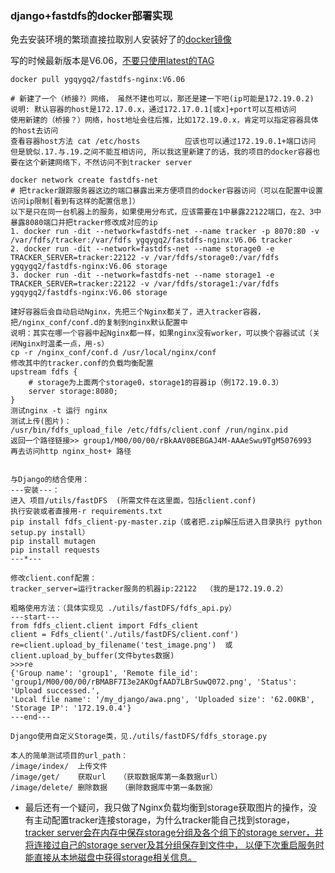### django+fastdfs的docker部署实现


免去安装环境的繁琐直接拉取别人安装好了的[docker镜像](https://hub.docker.com/r/ygqygq2/fastdfs-nginx)

写的时候最新版本是V6.06，[不要只使用latest的TAG](https://zhuanlan.zhihu.com/p/73369281)
```
docker pull ygqygq2/fastdfs-nginx:V6.06

# 新建了一个（桥接?）网络， 虽然不建也可以，那还是建一下吧(ip可能是172.19.0.2)
说明: 默认容器的host是172.17.0.x，通过172.17.0.1[或x]+port可以互相访问
使用新建的（桥接？）网络，host地址会往后推，比如172.19.0.x，肯定可以指定容器具体的host去访问
查看容器host方法 cat /etc/hosts          应该也可以通过172.19.0.1+端口访问
但是貌似.17.与.19.之间不能互相访问, 所以我这里新建了的话，我的项目的docker容器也要在这个新建网络下，不然访问不到tracker server

docker network create fastdfs-net
# 把tracker跟踪服务器这边的端口暴露出来方便项目的docker容器访问（可以在配置中设置访问ip限制[看到有这样的配置信息]）
以下是只在同一台机器上的服务，如果使用分布式，应该需要在1中暴露22122端口，在2、3中暴露8080端口并把tracker修改成对应的ip
1. docker run -dit --network=fastdfs-net --name tracker -p 8070:80 -v /var/fdfs/tracker:/var/fdfs ygqygq2/fastdfs-nginx:V6.06 tracker
2. docker run -dit --network=fastdfs-net --name storage0 -e TRACKER_SERVER=tracker:22122 -v /var/fdfs/storage0:/var/fdfs ygqygq2/fastdfs-nginx:V6.06 storage
3. docker run -dit --network=fastdfs-net --name storage1 -e TRACKER_SERVER=tracker:22122 -v /var/fdfs/storage1:/var/fdfs ygqygq2/fastdfs-nginx:V6.06 storage

建好容器后会自动启动Nginx，先把三个Nginx都关了，进入tracker容器，把/nginx_conf/conf.d的复制到nginx默认配置中
说明：其实在哪一个容器中起Nginx都一样，如果nginx没有worker，可以换个容器试试（关闭Nginx时温柔一点，用-s）
cp -r /nginx_conf/conf.d /usr/local/nginx/conf
修改其中的tracker.conf的负载均衡配置
upstream fdfs {
    # storage为上面两个storage0，storage1的容器ip（例172.19.0.3）
    server storage:8080;
}
测试nginx -t 运行 nginx
测试上传(图片)：
/usr/bin/fdfs_upload_file /etc/fdfs/client.conf /run/nginx.pid
返回一个路径链接>> group1/M00/00/00/rBkAAV0BEBGAJ4M-AAAeSwu9TgM5076993
再去访问http nginx_host+ 路径 


与Django的结合使用：
---安装---：
进入 项目/utils/fastDFS  (所需文件在这里面，包括client.conf)
执行安装或者直接用-r requirements.txt
pip install fdfs_client-py-master.zip（或者把.zip解压后进入目录执行 python setup.py install）
pip install mutagen
pip install requests
---*---

修改client.conf配置：
tracker_server=运行tracker服务的机器ip:22122  （我的是172.19.0.2）

粗略使用方法：（具体实现见 ./utils/fastDFS/fdfs_api.py）
---start---
from fdfs_client.client import Fdfs_client
client = Fdfs_client('./utils/fastDFS/client.conf')
re=client.upload_by_filename('test_image.png')  或client.upload_by_buffer(文件bytes数据)
>>>re
{'Group name': 'group1', 'Remote file_id': 'group1/M00/00/00/rBMABF7I3e2AKOgfAAD7LBrSuwQ072.png', 'Status': 'Upload successed.', 
'Local file name': '/my_django/awa.png', 'Uploaded size': '62.00KB', 'Storage IP': '172.19.0.4'}
---end---

Django使用自定义Storage类，见./utils/fastDFS/fdfs_storage.py

本人的简单测试项目的url_path：
/image/index/  上传文件
/image/get/    获取url   （获取数据库第一条数据url）
/image/delete/ 删除数据   （删除数据库中第一条数据）

```
- 最后还有一个疑问，我只做了Nginx负载均衡到storage获取图片的操作，没有主动配置tracker连接storage，为什么tracker能自己找到storage，
[tracker server会在内存中保存storage分组及各个组下的storage server，并将连接过自己的storage server及其分组保存到文件中，
以便下次重启服务时能直接从本地磁盘中获得storage相关信息。](https://blog.csdn.net/weixin_33862041/article/details/85689953)
